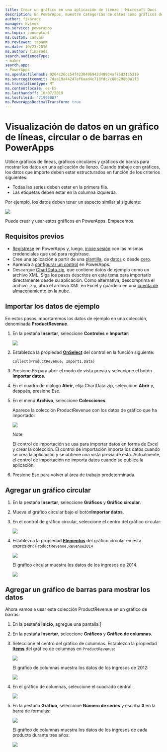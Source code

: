 ```yaml
---
title: Crear un gráfico en una aplicación de lienzo | Microsoft Docs
description: En PowerApps, muestre categorías de datos como gráficos de líneas, gráficos circulares o gráficos de barras en una aplicación de lienzo.
author: fikaradz
manager: kvivek
ms.service: powerapps
ms.topic: conceptual
ms.custom: canvas
ms.reviewer: tapanm
ms.date: 10/23/2016
ms.author: fikaradz
search.audienceType:
- maker
search.app:
- PowerApps
ms.openlocfilehash: 9204c26cc54f4230496943d48934af75d21c5319
ms.sourcegitcommit: 7dae19a44247ef6aad4c718fdc7c68d298b0a1f3
ms.translationtype: MT
ms.contentlocale: es-ES
ms.lasthandoff: 10/07/2019
ms.locfileid: "71995007"
ms.PowerAppsDecimalTransform: true
---
```

# <a name="show-data-in-a-line-pie-or-bar-chart-in-powerapps"></a>Visualización de datos en un gráfico de líneas, circular o de barras en PowerApps

Utilice gráficos de líneas, gráficos circulares y gráficos de barras para mostrar los datos en una aplicación de lienzo. Cuando trabaje con gráficos, los datos que importe deben estar estructurados en función de los criterios siguientes:

* Todas las series deben estar en la primera fila.
* Las etiquetas deben estar en la columna izquierda.

Por ejemplo, los datos deben tener un aspecto similar al siguiente:

![][9]

Puede crear y usar estos gráficos en PowerApps. Empecemos.

## <a name="prerequisites"></a>Requisitos previos

* [Regístrese](../signup-for-powerapps.md) en PowerApps y, luego, [inicie sesión](https://web.powerapps.com?utm_source=padocs&utm_medium=linkinadoc&utm_campaign=referralsfromdoc) con las mismas credenciales que usó para registrase.
* Cree una aplicación a partir de una [plantilla](get-started-test-drive.md), de [datos](get-started-create-from-data.md) o desde [cero](get-started-create-from-blank.md).
* Aprenda a [configurar un control](add-configure-controls.md) en PowerApps.
* Descargue [ChartData.zip](http://pwrappssamples.blob.core.windows.net/samples/ChartData.zip), que contiene datos de ejemplo como un archivo XML. Siga los pasos descritos en este tema para importarlo directamente desde su aplicación. Como alternativa, descomprima el archivo .zip, abra el archivo XML en Excel y guárdelo en una [cuenta de almacenamiento en la nube](connections/cloud-storage-blob-connections.md).

## <a name="import-the-sample-data"></a>Importar los datos de ejemplo
En estos pasos importaremos los datos de ejemplo en una colección, denominada **ProductRevenue**.

1. En la pestaña **Insertar**, seleccione **Controles** e **Importar**:  

    ![][11]  

2. Establezca la propiedad **[OnSelect](controls/properties-core.md)** del control en la función siguiente:  

   ```Collect(ProductRevenue; Import1.Data)```

3. Presione F5 para abrir el modo de vista previa y seleccione el botón **Importar datos**.

4. En el cuadro de diálogo **Abrir**, elija ChartData.zip, seleccione **Abrir** y, después, presione Esc.

5. En el menú **Archivo**, seleccione **Colecciones**.

    Aparece la colección ProductRevenue con los datos de gráfico que ha importado:

    ![][1]  

   > [!NOTE]
   > El control de importación se usa para importar datos en forma de Excel y crear la colección. El control de importación importa los datos cuando se crea la aplicación y se obtiene una vista previa de esta. Actualmente, el control de importación no importa datos cuando se publica la aplicación.
   >

6. Presione Esc para volver al área de trabajo predeterminada.

## <a name="add-a-pie-chart"></a>Agregar un gráfico circular
1. En la pestaña **Insertar**, seleccione **Gráficos** y **Gráfico circular**.

2. Mueva el gráfico circular bajo el botón**Importar datos**.

3. En el control de gráfico circular, seleccione el centro del gráfico circular:   

    ![][10]

4. Establezca la propiedad **[Elementos](controls/properties-core.md)** del gráfico circular en esta expresión: `ProductRevenue.Revenue2014`

    ![][2]  

    El gráfico circular muestra los datos de los ingresos de 2014.

    ![][3]  

## <a name="add-a-bar-chart-to-display-your-data"></a>Agregar un gráfico de barras para mostrar los datos
Ahora vamos a usar esta colección ProductRevenue en un gráfico de barras:

1. En la pestaña **Inicio**, agregue una pantalla.]

2. En la pestaña **Insertar**, seleccione **Gráficos** y **Gráfico de columnas**.

3. Seleccione el centro del gráfico de columnas. Establezca la propiedad **[Items](controls/properties-core.md)** del gráfico de columnas en ```ProductRevenue```:

    ![][12]  

    El gráfico de columnas muestra los datos de los ingresos de 2012:

    ![][4]  

4. En el gráfico de columnas, seleccione el cuadrado central:

    ![][5]

5. En la pestaña **Gráfico**, seleccione **Número de series** y escriba **3** en la barra de fórmulas:

    ![][6]  

    El gráfico de columnas muestra los datos de los ingresos de cada producto durante tres años:

    ![][7]  

[1]: ./media/use-line-pie-bar-chart/productrevenuecollection.png
[2]: ./media/use-line-pie-bar-chart/itemsexpression.png
[3]: ./media/use-line-pie-bar-chart/piechart.png
[4]: ./media/use-line-pie-bar-chart/columnchart.png
[5]: ./media/use-line-pie-bar-chart/columnchartseries.png
[6]: ./media/use-line-pie-bar-chart/columnchartseriesfunction.png
[7]: ./media/use-line-pie-bar-chart/columnchartthreeyears.png
[8]: ./media/use-line-pie-bar-chart/preview.png
[9]: ./media/use-line-pie-bar-chart/tableformat.png
[10]: ./media/use-line-pie-bar-chart/middlepiechart.png
[11]: ./media/use-line-pie-bar-chart/import.png
[12]: ./media/use-line-pie-bar-chart/itemscolumnchart.png
